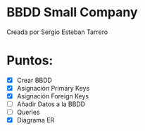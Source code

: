 # BBDD Small Company

Creada por Sergio Esteban Tarrero

# Puntos:

- [X] Crear BBDD
- [X] Asignación Primary Keys
- [X] Asignación Foreign Keys
- [ ] Añadir Datos a la BBDD
- [ ] Queries
- [X] Diagrama ER
